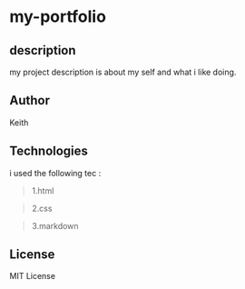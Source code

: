 # my-portfolio

## description 
my project description is about my self and what i like doing. 

## Author
Keith

## Technologies
i used the following tec :

> 1.html

> 2.css

> 3.markdown

## License
MIT License


